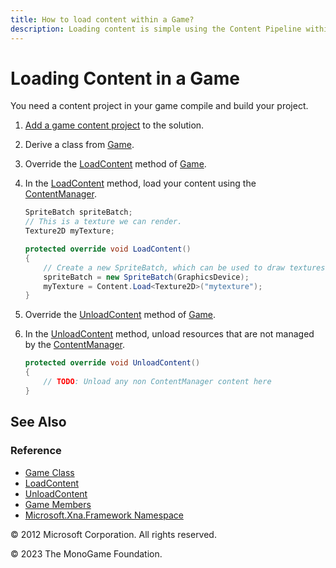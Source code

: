 ```yaml
---
title: How to load content within a Game?
description: Loading content is simple using the Content Pipeline within MonoGame projects.
---
```


# Loading Content in a Game

You need a content project in your game compile and build your project.

1. [Add a game content project](HowTo_GameContent_Add.md) to the solution.
2. Derive a class from [Game](xref:Microsoft.Xna.Framework.Game).
3. Override the [LoadContent](xref:Microsoft.Xna.Framework.Game) method of [Game](xref:Microsoft.Xna.Framework.Game).
4. In the [LoadContent](xref:Microsoft.Xna.Framework.Game) method, load your content using the [ContentManager](xref:Microsoft.Xna.Framework.Content.ContentManager).

    ```csharp
    SpriteBatch spriteBatch;
    // This is a texture we can render.
    Texture2D myTexture;
    
    protected override void LoadContent()
    {
        // Create a new SpriteBatch, which can be used to draw textures.
        spriteBatch = new SpriteBatch(GraphicsDevice);
        myTexture = Content.Load<Texture2D>("mytexture");
    }
    ```

5. Override the [UnloadContent](xref:Microsoft.Xna.Framework.Game) method of [Game](xref:Microsoft.Xna.Framework.Game).
6. In the [UnloadContent](xref:Microsoft.Xna.Framework.Game) method, unload resources that are not managed by the [ContentManager](xref:Microsoft.Xna.Framework.Content.ContentManager).

    ```csharp
    protected override void UnloadContent()
    {
        // TODO: Unload any non ContentManager content here
    }
    ```

## See Also

### Reference

- [Game Class](xref:Microsoft.Xna.Framework.Game)  
- [LoadContent](xref:Microsoft.Xna.Framework.Game.LoadContent)  
- [UnloadContent](xref:Microsoft.Xna.Framework.Game.UnloadContent)  
- [Game Members](xref:Microsoft.Xna.Framework.Game)  
- [Microsoft.Xna.Framework Namespace](xref:Microsoft.Xna.Framework)  

© 2012 Microsoft Corporation. All rights reserved.  

© 2023 The MonoGame Foundation.
